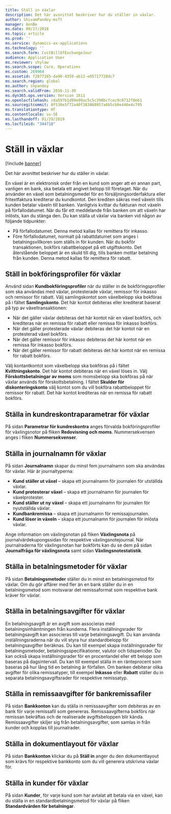 ```yaml
---
title: Ställ in växlar
description: Det här avsnittet beskriver hur du ställer in växlar.
author: ShivamPandey-msft
manager: AnnBe
ms.date: 09/17/2018
ms.topic: article
ms.prod: ''
ms.service: dynamics-ax-applications
ms.technology: ''
ms.search.form: CustBillOfExchangeJour
audience: Application User
ms.reviewer: shylaw
ms.search.scope: Core, Operations
ms.custom: 269964
ms.assetid: f2077165-da90-4359-ab12-e05717728dc7
ms.search.region: global
ms.author: shpandey
ms.search.validFrom: 2016-11-30
ms.dyn365.ops.version: Version 1611
ms.openlocfilehash: cda597b1d99e99ac5c5c396bcfcec9c0712f0eb1
ms.sourcegitcommit: 0f530e5f72a40f383868957a6b5cb0e446e4c795
ms.translationtype: HT
ms.contentlocale: sv-SE
ms.lasthandoff: 01/29/2019
ms.locfileid: "344718"
---
```

# <a name="set-up-bills-of-exchange"></a>Ställ in växlar

[!include [banner](../includes/banner.md)]

Det här avsnittet beskriver hur du ställer in växlar.

En växel är en elektronisk order från en kund som anger att en annan part, vanligen en bank, ska betala ett angivet belopp till företaget. När du använder en växel som betalningsmedel för en försäljningsorderfaktura eller fritextfaktura krediterar du kundkontot. Den krediten säkras med växeln tills kunden betalar växeln till banken. Vanligtvis kvittar du fakturan mot växeln på förfallodatumet. När du får ett meddelande från banken om att växeln har inlösts, kan du stänga den. Du kan ställa ut växlar via banken vid någon av följande tidpunkter:

-   På förfallodatumet. Denna metod kallas för remittera för inkasso.
-   Före förfallodatumet, normalt på rabattdatumet som anges i betalningsvillkoren som ställs in för kunden. När du bokför transaktionen, bokförs rabattbeloppet på ett utgiftskonto. Det återstående beloppet är en skuld till dig, tills banken mottar betalning från kunden. Denna metod kallas för remittera för rabatt.

## <a name="set-up-posting-profiles-for-bills-of-exchange"></a>Ställ in bokföringsprofiler för växlar

Använd sidan **Kundbokföringsprofiler** när du ställer in de bokföringsprofiler som ska användas med växlar, protesterade växlar, remissor för inkasso och remissor för rabatt. Välj samlingskontot som växelbelopp ska bokföras på i fältet **Samlingskonto**. Det här kontot debiteras eller krediterat baserat på typ av växeltransaktionen:
-   När det gäller växlar debiteras det här kontot när en växel bokförs, och krediteras när en remissa för rabatt eller remissa för inkasso bokförs.
-   När det gäller protesterade växlar debiteras det här kontot när en protesterad växel bokförs.
-   När det gäller remissor för inkasso debiteras det här kontot när en remissa för inkasso bokförs.
-   När det gäller remissor för rabatt debiteras det här kontot när en remissa för rabatt bokförs.

Välj kontantkontot som växelbelopp ska bokföras på i fältet **Kvittningskonto**. Det här kontot debiteras när en växel löses in. Välj **Förskottsbetalningar av moms** som momsbelopp ska bokföras på när växlar används för förskottsbetalning. I fältet **Skulder för diskonteringskonto** välj kontot som du vill bokföra rabattbeloppet för remissor för rabatt. Det här kontot krediteras när en remissa för rabatt bokförs.

## <a name="set-up-accounts-receivable-parameters-for-bills-of-exchange"></a>Ställa in kundreskontraparametrar för växlar

På sidan **Parametrar för kundreskontra** anges förvalda bokföringsprofiler för växlingsnotor på fliken **Redovisning och moms**. Nummersekvensen anges i fliken **Nummersekvenser**.

## <a name="set-up-journal-names-for-bills-of-exchange"></a>Ställa in journalnamn för växlar


På sidan **Journalnamn** skapar du minst fem journalnamn som ska användas för växlar. Här är journaltyperna:
-   **Kund ställer ut växel** – skapa ett journalnamn för journalen för utställda växlar.
-   **Kund protesterar växel** – skapa ett journalnamn för journalen för växelprotester.
-   **Kund ställer ut ny växel** – skapa ett journalnamn för journalen för nyutställda växlar.
-   **Kundbankremissa** – skapa ett journalnamn för remissajournalen.
-   **Kund löser in växeln** – skapa ett journalnamn för journalen för inlösta växlar.

Ange information om växlingsnotan på fliken **Växlingsnota** på journalvärdekupongssidan för respektive växlingsnotejournal. När journalraderna för växlingsnotan har bokförts kan du se dem på sidan **Journalfråga för växlingsnota** samt sidan **Växlingsnotestatistik**.

## <a name="set-up-methods-of-payment-for-bills-of-exchange"></a>Ställa in betalningsmetoder för växlar

På sidan **Betalningsmetoder** ställer du in minst en betalningsmetod för växlar. Om du gör affärer med fler än en bank ställer du in en betalningsmetod som motsvarar det remissaformat som respektive bank kräver för växlar.

## <a name="set-up-payment-fees-for-bills-of-exchange"></a>Ställa in betalningsavgifter för växlar

En betalningsavgift är en avgift som associeras med betalningsinhämtningen från kunderna. Flera inställningsrader för betalningsavgift kan associeras till varje betalningsavgift. Du kan använda inställningsraderna när du vill styra hur standardbelopp för betalningsavgifter beräknas. Du kan till exempel skapa inställningsrader för betalningsmetoder, betalningsspecifikationer, valutor och tidsperioder. Du kan också skapa inställningsrader för en procentandel eller ett belopp som baseras på dagsintervall. Du kan till exempel ställa in en ränteprocent som baseras på hur lång tid en betalning är förfallen. Om banken debiterar olika avgifter för olika remissatyper, till exempel **Inkasso** eller **Rabatt** ställer du in separata betalningsavgiftsrader för respektive remissatyp.

## <a name="set-up-remittance-fees-for-bank-remittance-files"></a>Ställa in remissaavgifter för bankremissafiler

På sidan **Bankkonton** kan du ställa in remissaavgifter som debiteras av en bank för varje remissafil som genereras. Remissaavgifterna bokförs när remissan bekräftas och de realiserade avgiftsbeloppen blir kända. Remissaavgifter skiljer sig från betalningsavgifter, som samlas in från kunder och kopplas till journalrader.

## <a name="set-up-document-layouts-for-bills-of-exchange"></a>Ställa in dokumentlayout för växlar

På sidan **Bankkonton** klickar du på **Ställ in** anger du den dokumentlayout som krävs för respektive bankkonto som du vill generera utskrivna växlar för.

## <a name="set-up-customers-for-bills-of-exchange"></a>Ställa in kunder för växlar

På sidan **Kunder**, för varje kund som har avtalat att betala via en växel, kan du ställa in en standardbetalningsmetod för växlar på fliken **Standardvärden för betalningar**.





